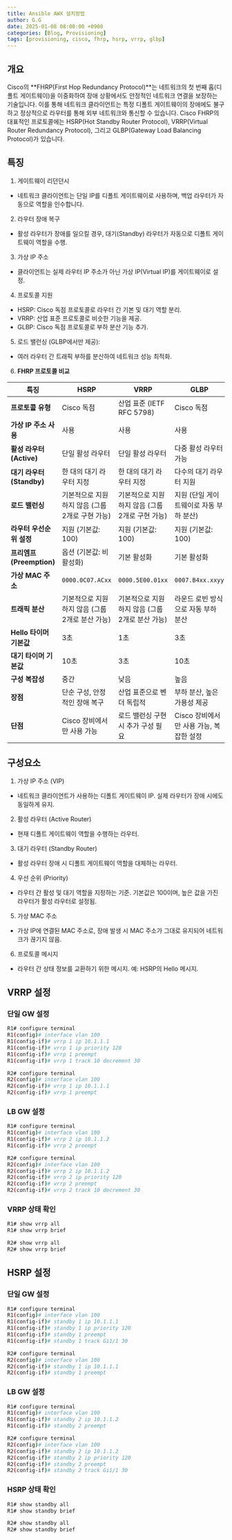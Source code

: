```yaml
---
title: Ansible AWX 설치방법
author: G.G
date: 2025-01-08 08:00:00 +0900
categories: [Blog, Provisioning]
tags: [provisioning, cisco, fhrp, hsrp, vrrp, glbp]
---
```


## 개요
Cisco의 **FHRP(First Hop Redundancy Protocol)**는 네트워크의 첫 번째 홉(디폴트 게이트웨이)을 이중화하여 장애 상황에서도 안정적인 네트워크 연결을 보장하는 기술입니다. 이를 통해 네트워크 클라이언트는 특정 디폴트 게이트웨이의 장애에도 불구하고 정상적으로 라우터를 통해 외부 네트워크와 통신할 수 있습니다. Cisco FHRP의 대표적인 프로토콜에는 HSRP(Hot Standby Router Protocol), VRRP(Virtual Router Redundancy Protocol), 그리고 GLBP(Gateway Load Balancing Protocol)가 있습니다.

## 특징
1. 게이트웨이 리던던시
- 네트워크 클라이언트는 단일 IP를 디폴트 게이트웨이로 사용하며, 백업 라우터가 자동으로 역할을 인수합니다.
2. 라우터 장애 복구
- 활성 라우터가 장애를 일으킬 경우, 대기(Standby) 라우터가 자동으로 디폴트 게이트웨이 역할을 수행.
3. 가상 IP 주소
- 클라이언트는 실제 라우터 IP 주소가 아닌 가상 IP(Virtual IP)를 게이트웨이로 설정.
4. 프로토콜 지원
- HSRP: Cisco 독점 프로토콜로 라우터 간 기본 및 대기 역할 분리.
- VRRP: 산업 표준 프로토콜로 비슷한 기능을 제공.
- GLBP: Cisco 독점 프로토콜로 부하 분산 기능 추가.
5. 로드 밸런싱 (GLBP에서만 제공):
- 여러 라우터 간 트래픽 부하를 분산하여 네트워크 성능 최적화.

6. **FHRP 프로토콜 비교**

| **특징**                     | **HSRP**                              | **VRRP**                              | **GLBP**                              |
|------------------------------|---------------------------------------|---------------------------------------|---------------------------------------|
| **프로토콜 유형**             | Cisco 독점                           | 산업 표준 (IETF RFC 5798)             | Cisco 독점                           |
| **가상 IP 주소 사용**         | 사용                                  | 사용                                  | 사용                                  |
| **활성 라우터 (Active)**      | 단일 활성 라우터                     | 단일 활성 라우터                     | 다중 활성 라우터 가능                |
| **대기 라우터 (Standby)**     | 한 대의 대기 라우터 지정              | 한 대의 대기 라우터 지정              | 다수의 대기 라우터 지원              |
| **로드 밸런싱**               | 기본적으로 지원하지 않음 (그룹 2개로 구현 가능) | 기본적으로 지원하지 않음 (그룹 2개로 구현 가능) | 지원 (단일 게이트웨이로 자동 부하 분산) |
| **라우터 우선순위 설정**      | 지원 (기본값: 100)                   | 지원 (기본값: 100)                   | 지원 (기본값: 100)                   |
| **프리엠프 (Preemption)**     | 옵션 (기본값: 비활성화)               | 기본 활성화                           | 기본 활성화                           |
| **가상 MAC 주소**             | `0000.0C07.ACxx`                     | `0000.5E00.01xx`                     | `0007.B4xx.xxyy`                     |
| **트래픽 분산**               | 기본적으로 지원하지 않음 (그룹 2개로 분산 가능) | 기본적으로 지원하지 않음 (그룹 2개로 분산 가능) | 라운드 로빈 방식으로 자동 부하 분산   |
| **Hello 타이머 기본값**       | 3초                                  | 1초                                  | 3초                                  |
| **대기 타이머 기본값**         | 10초                                 | 3초                                  | 10초                                 |
| **구성 복잡성**               | 중간                                  | 낮음                                  | 높음                                  |
| **장점**                     | 단순 구성, 안정적인 장애 복구         | 산업 표준으로 벤더 독립적            | 부하 분산, 높은 가용성 제공           |
| **단점**                     | Cisco 장비에서만 사용 가능            | 로드 밸런싱 구현 시 추가 구성 필요     | Cisco 장비에서만 사용 가능, 복잡한 설정 |

## 구성요소
1. 가상 IP 주소 (VIP)
- 네트워크 클라이언트가 사용하는 디폴트 게이트웨이 IP. 실제 라우터가 장애 시에도 동일하게 유지.

2. 활성 라우터 (Active Router)
- 현재 디폴트 게이트웨이 역할을 수행하는 라우터.

3. 대기 라우터 (Standby Router)
- 활성 라우터 장애 시 디폴트 게이트웨이 역할을 대체하는 라우터.

4. 우선 순위 (Priority)
- 라우터 간 활성 및 대기 역할을 지정하는 기준. 기본값은 100이며, 높은 값을 가진 라우터가 활성 라우터로 설정됨.

5. 가상 MAC 주소
- 가상 IP에 연결된 MAC 주소로, 장애 발생 시 MAC 주소가 그대로 유지되어 네트워크가 끊기지 않음.

6. 프로토콜 메시지
- 라우터 간 상태 정보를 교환하기 위한 메시지. 예: HSRP의 Hello 메시지.


## VRRP 설정

### 단일 GW 설정
```bash
R1# configure terminal
R1(config)# interface vlan 100
R1(config-if)# vrrp 1 ip 10.1.1.1
R1(config-if)# vrrp 1 ip priority 120
R1(config-if)# vrrp 1 preempt
R1(config-if)# vrrp 1 track 10 decrement 30
```

```bash
R2# configure terminal
R2(config)# interface vlan 100
R2(config-if)# vrrp 1 ip 10.1.1.1
R2(config-if)# vrrp 1 preempt
```

### LB GW 설정

```bash
R1# configure terminal
R1(config)# interface vlan 100
R1(config-if)# vrrp 2 ip 10.1.1.2
R1(config-if)# vrrp 2 preempt
```

```bash
R2# configure terminal
R2(config)# interface vlan 100
R2(config-if)# vrrp 2 ip 10.1.1.2
R2(config-if)# vrrp 2 ip priority 120
R2(config-if)# vrrp 2 preempt
R2(config-if)# vrrp 2 track 10 decrement 30
```

### VRRP 상태 확인

```bash
R1# show vrrp all
R1# show vrrp brief
```

```bash
R2# show vrrp all
R2# show vrrp brief
```

## HSRP 설정

### 단일 GW 설정

```bash
R1# configure terminal
R1(config)# interface vlan 100
R1(config-if)# standby 1 ip 10.1.1.1
R1(config-if)# standby 1 ip priority 120
R1(config-if)# standby 1 preempt
R1(config-if)# standby 1 track Gi1/1 30
```

```bash
R2# configure terminal
R2(config)# interface vlan 100
R2(config-if)# standby 1 ip 10.1.1.1
R2(config-if)# standby 1 preempt
```

### LB GW 설정

```bash
R1# configure terminal
R1(config)# interface vlan 100
R1(config-if)# standby 2 ip 10.1.1.2
R1(config-if)# standby 2 preempt
```

```bash
R2# configure terminal
R2(config)# interface vlan 100
R2(config-if)# standby 2 ip 10.1.1.2
R2(config-if)# standby 2 ip priority 120
R2(config-if)# standby 2 preempt
R2(config-if)# standby 2 track Gi1/1 30
```

### HSRP 상태 확인

```bash
R1# show standby all
R1# show standby brief
```

```bash
R2# show standby all
R2# show standby brief
```
